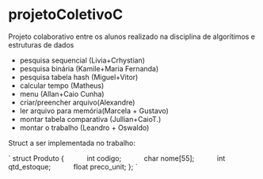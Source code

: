 # projetoColetivoC
Projeto colaborativo entre os alunos realizado na disciplina de algorítimos e estruturas de dados

- pesquisa sequencial (Livia+Crhystian)
- pesquisa binária (Kamile+Maria Fernanda)
- pesquisa tabela hash (Miguel+Vitor)
- calcular tempo (Matheus)
- menu (Allan+Caio Cunha)
- criar/preencher arquivo(Alexandre)
- ler arquivo para memória(Marcela + Gustavo)
- montar tabela comparativa (Jullian+CaioT.)
- montar o trabalho (Leandro + Oswaldo)

Struct a ser implementada no trabalho:

`
struct Produto
{
      int codigo;
      char nome[55];
      int qtd_estoque;
      float preco_unit;
};
´

